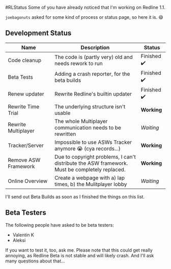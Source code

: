 #RLStatus
Some of you have already noticed that I'm working on Redline 1.1.

`joebagonuts` asked for some kind of process or status page, so here it is. :smile:


Development Status
---


Name | Description | Status
-----|-------------|--------
Code cleanup | The code is (partly very) old and needs rework to run | Finished :heavy_check_mark:
Beta Tests | Adding a crash reporter, for the beta builds | Finished :heavy_check_mark:
Renew updater | Rewrite Redline's builtin updater | Finished :heavy_check_mark:
Rewrite Time Trial | The underlying structure isn't usable | **Working**
Rewrite Multiplayer | The whole Multiplayer communication needs to be rewritten | *Waiting*
Tracker/Server | Impossible to use ASWs Tracker anymore :sob: (cya records...) | **Working**
Remove ASW Framework | Due to copyright problems, I can't distribute the ASW framework. Must be completely replaced. | **Working**
Online Overview | Create a webpage with a) lap times, b) the Mulitplayer lobby | *Waiting*


I'll send out Beta Builds as soon as I finished the things on this list.

Beta Testers
---

The following people have asked to be beta testers:

- Valentin K
- Aleksi

If you want to test it, too, ask me. Please note that this could get really annoying, as Redline Beta is not stable and will likely crash. And I'll ask many questions about that...
